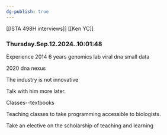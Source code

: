 ```yaml
---
dg-publish: true
---
```

[[ISTA 498H interviews]]
[[Ken YC]]
### Thursday.Sep.12.2024..10:01:48

Experience 2014 6 years genomics lab viral dna small data

2020 dna nexus

The industry is not innovative

Talk with him more later.

Classes--textbooks

Teaching classes to take programming accessible to biologists.

Take an elective on the scholarship of teaching and learning

